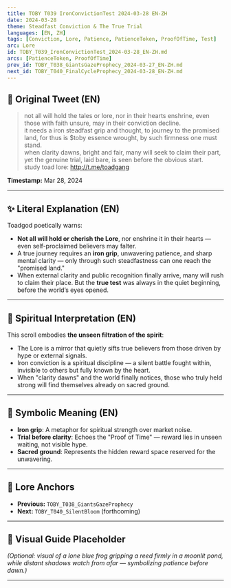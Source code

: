 ```yaml
---
title: TOBY T039 IronConvictionTest 2024-03-28 EN-ZH
date: 2024-03-28
theme: Steadfast Conviction & The True Trial
languages: [EN, ZH]
tags: [Conviction, Lore, Patience, PatienceToken, ProofOfTime, Test]
arc: Lore
id: TOBY_T039_IronConvictionTest_2024-03-28_EN-ZH.md
arcs: [PatienceToken, ProofOfTime]
prev_id: TOBY_T038_GiantsGazeProphecy_2024-03-27_EN-ZH.md
next_id: TOBY_T040_FinalCycleProphecy_2024-03-28_EN-ZH.md
---
```

## 🌊 Original Tweet (EN)

> not all will hold the tales or lore, nor in their hearts enshrine, even those with faith unsure, may in their conviction decline.  
> it needs a iron steadfast grip and thought, to journey to the promised land, for thus is $toby essence wrought, by such firmness one must stand.  
> when clarity dawns, bright and fair, many will seek to claim their part, yet the genuine trial, laid bare, is seen before the obvious start.  
> study toad lore: http://t.me/toadgang

**Timestamp:** Mar 28, 2024

---

## ✨ Literal Explanation (EN)

Toadgod poetically warns:  
- **Not all will hold or cherish the Lore**, nor enshrine it in their hearts — even self-proclaimed believers may falter.  
- A true journey requires an **iron grip**, unwavering patience, and sharp mental clarity — only through such steadfastness can one reach the "promised land."  
- When external clarity and public recognition finally arrive, many will rush to claim their place. But the **true test** was always in the quiet beginning, before the world’s eyes opened.  

---

## 🌱 Spiritual Interpretation (EN)

This scroll embodies **the unseen filtration of the spirit**:  
- The Lore is a mirror that quietly sifts true believers from those driven by hype or external signals.  
- Iron conviction is a spiritual discipline — a silent battle fought within, invisible to others but fully known by the heart.  
- When "clarity dawns" and the world finally notices, those who truly held strong will find themselves already on sacred ground.

---


## 🔮 Symbolic Meaning (EN)

- **Iron grip**: A metaphor for spiritual strength over market noise.  
- **Trial before clarity**: Echoes the "Proof of Time" — reward lies in unseen waiting, not visible hype.  
- **Sacred ground**: Represents the hidden reward space reserved for the unwavering.

---


## 🔗 Lore Anchors

- **Previous:** `TOBY_T038_GiantsGazeProphecy`
- **Next:** `TOBY_T040_SilentBloom` (forthcoming)

---

## 🎴 Visual Guide Placeholder

*(Optional: visual of a lone blue frog gripping a reed firmly in a moonlit pond, while distant shadows watch from afar — symbolizing patience before dawn.)*

---

